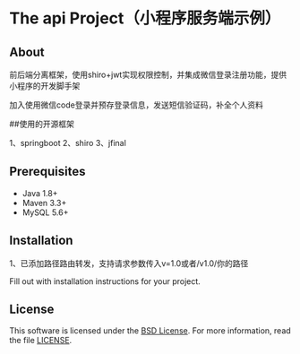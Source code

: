 # The api Project（小程序服务端示例）

## About
前后端分离框架，使用shiro+jwt实现权限控制，并集成微信登录注册功能，提供小程序的开发脚手架

加入使用微信code登录并预存登录信息，发送短信验证码，补全个人资料

##使用的开源框架

1、springboot
2、shiro
3、jfinal

## Prerequisites

- Java 1.8+
- Maven 3.3+
- MySQL 5.6+

## Installation

1、已添加路径路由转发，支持请求参数传入v=1.0或者/v1.0/你的路径

Fill out with installation instructions for your project.

## License

This software is licensed under the [BSD License][BSD]. For more information, read the file [LICENSE](LICENSE).

[BSD]: https://opensource.org/licenses/BSD-3-Clause
